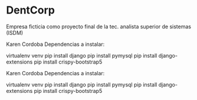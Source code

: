 # DentCorp
Empresa ficticia como proyecto final de la tec. analista superior de sistemas (ISDM)

Karen Cordoba
Dependencias a instalar:

virtualenv venv
pip install django
pip install pymysql
pip install django-extensions
pip install crispy-bootstrap5

Karen Cordoba
Dependencias a instalar:

virtualenv venv
pip install django
pip install pymysql
pip install django-extensions
pip install crispy-bootstrap5